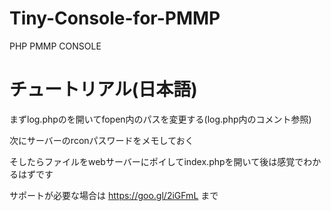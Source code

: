 # Tiny-Console-for-PMMP
PHP PMMP CONSOLE

# チュートリアル(日本語)
まずlog.phpのを開いてfopen内のパスを変更する(log.php内のコメント参照)

次にサーバーのrconパスワードをメモしておく

そしたらファイルをwebサーバーにポイしてindex.phpを開いて後は感覚でわかるはずです

サポートが必要な場合は https://goo.gl/2iGFmL まで
